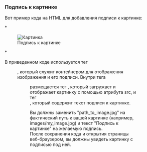 ### Подпись к картинке
Вот пример кода на HTML для добавления подписи к картинке:  

*<!DOCTYPE html>
<html>
<head>
    <title>Добавление подписи к картинке</title>
</head>
<body>
    <figure>
        <img src="path_to_image.jpg" alt="Картинка">
        <figcaption>Подпись к картинке</figcaption>
    </figure>
</body>
</html>*

В приведенном коде используется тег <figure>, который служит контейнером для отображения изображения и его подписи. Внутри тега <figure> размещается тег <img>, который загружает и отображает картинку с помощью атрибута src, и тег <figcaption>, который содержит текст подписи к картинке.     

Вы должны заменить "path_to_image.jpg" на фактический путь к вашей картинке (например, images/my_image.jpg) и текст "Подпись к картинке" на желаемую подпись.    
После сохранения кода и открытия страницы веб-браузером, вы должны увидеть картинку с подписью под ней.     

